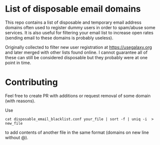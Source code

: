 List of disposable email domains
========================

This repo contains a list of disposable and temporary email address domains often used to register dummy users in order to spam/abuse some services. It is also useful for filtering your email list to increase open rates (sending email to these domains is probably useless).

Originally collected to filter new user registration at https://usegalaxy.org and later merged with other lists found online. I cannot guarantee all of these can still be considered disposable but they probably were at one point in time.

Contributing
============
Feel free to create PR with additions or request removal of some domain (with reasons).

Use 

`cat disposable_email_blacklist.conf your_file | sort -f | uniq -i  > new_file`

to add contents of another file in the same format (domains on new line without @).
